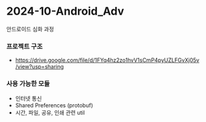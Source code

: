 # 2024-10-Android_Adv
안드로이드 심화 과정

### 프로젝트 구조
- https://drive.google.com/file/d/1FYq4hz2zo1hvV1sCmP4pyUZLFGvXj05v/view?usp=sharing

### 사용 가능한 모듈
- 인터넷 통신
- Shared Preferences (protobuf)
- 시간, 파일, 공유, 인쇄 관련 util
